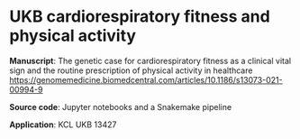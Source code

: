 # UKB cardiorespiratory fitness and physical activity

__Manuscript__: The genetic case for cardiorespiratory fitness as a clinical vital sign and the routine prescription of physical activity in healthcare
<https://genomemedicine.biomedcentral.com/articles/10.1186/s13073-021-00994-9>

__Source code__: Jupyter notebooks and a Snakemake pipeline

__Application__: KCL UKB 13427
